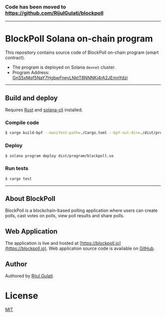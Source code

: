 ### Code has been moved to https://github.com/RijulGulati/blockpoll

---

# BlockPoll Solana on-chain program

This repository contains source code of BlockPoll on-chain program (smart contract).

- The program is deployed on Solana `devnet` cluster.
- Program Address: [GnS5xMqf5NaY7HgbwFneyLNktT8NNNKi4rA2JEmnYdzi](https://explorer.solana.com/address/GnS5xMqf5NaY7HgbwFneyLNktT8NNNKi4rA2JEmnYdzi?cluster=devnet)

---

## Build and deploy

Requires [Rust](https://www.rust-lang.org/) and [solana-cli](https://docs.solana.com/cli/install-solana-cli-tools) installed.

### Compile code

```sh
$ cargo build-bpf --manifest-path=./Cargo.toml --bpf-out-dir=./dist/program
```

### Deploy

```sh
$ solana program deploy dist/program/blockpoll.so
```

### Run tests

```sh
$ cargo test
```

---

## About BlockPoll

BlockPoll is a blockchain-based polling application where users can create polls, cast votes on polls, view poll results and share polls.

## Web Application

The application is live and hosted at [https://blockpoll.io](https://blockpoll.io).
Web application source code is available on [GitHub](https://github.com/BlockPoll/web).

## Author

Authored by [Rijul Gulati](https://github.com/RijulGulati)

# License

[MIT](https://github.com/BlockPoll/program)
